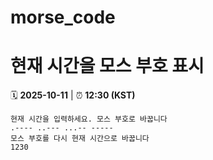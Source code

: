 # morse_code
# 현재 시간을 모스 부호 표시
<!-- MORSE_TIME_START -->
🗓️ **2025-10-11** | ⏰ **12:30 (KST)**

```
현재 시간을 입력하세요. 모스 부호로 바꿉니다
.---- ..--- ...-- -----
모스 부호를 다시 현재 시간으로 바꿉니다
1230
```
<!-- MORSE_TIME_END -->
